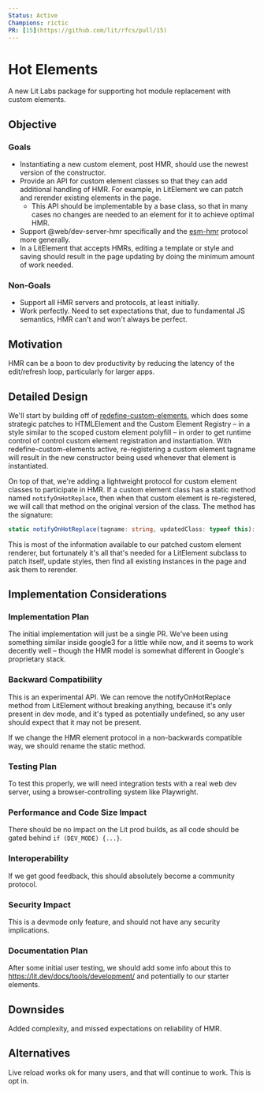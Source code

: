 ```yaml
---
Status: Active
Champions: rictic
PR: [15](https://github.com/lit/rfcs/pull/15)
---
```


# Hot Elements

A new Lit Labs package for supporting hot module replacement with custom elements.

## Objective

### Goals
- Instantiating a new custom element, post HMR, should use the newest version of the constructor.
- Provide an API for custom element classes so that they can add additional handling of HMR. For example, in LitElement we can patch and rerender existing elements in the page.
  - This API should be implementable by a base class, so that in many cases no changes are needed to an element for it to achieve optimal HMR.
- Support @web/dev-server-hmr specifically and the [esm-hmr](https://github.com/FredKSchott/esm-hmr) protocol more generally.
- In a LitElement that accepts HMRs, editing a template or style and saving should result in the page updating by doing the minimum amount of work needed.

### Non-Goals
- Support all HMR servers and protocols, at least initially.
- Work perfectly. Need to set expectations that, due to fundamental JS semantics, HMR can't and won't always be perfect.

## Motivation

HMR can be a boon to dev productivity by reducing the latency of the edit/refresh loop, particularly for larger apps.

## Detailed Design

We'll start by building off of [redefine-custom-elements](https://github.com/caridy/redefine-custom-elements), which does some strategic patches to HTMLElement and the Custom Element Registry – in a style similar to the scoped custom element polyfill – in order to get runtime control of control custom element registration and instantiation. With redefine-custom-elements active, re-registering a custom element tagname will result in the new constructor being used whenever that element is instantiated.

On top of that, we're adding a lightweight protocol for custom element classes to participate in HMR. If a custom element class has a static method named `notifyOnHotReplace`, then when that custom element is re-registered, we will call that method on the original version of the class. The method has the signature:

```typescript
static notifyOnHotReplace(tagname: string, updatedClass: typeof this): void;
```

This is most of the information available to our patched custom element renderer, but fortunately it's all that's needed for a LitElement subclass to patch itself, update styles, then find all existing instances in the page and ask them to rerender.

## Implementation Considerations

### Implementation Plan

The initial implementation will just be a single PR. We've been using something similar inside google3 for a little while now, and it seems to work decently well – though the HMR model is somewhat different in Google's proprietary stack.

### Backward Compatibility

This is an experimental API. We can remove the notifyOnHotReplace method from LitElement without breaking anything, because it's only present in dev mode, and it's typed as potentially undefined, so any user should expect that it may not be present.

If we change the HMR element protocol in a non-backwards compatible way, we should rename the static method.

### Testing Plan

To test this properly, we will need integration tests with a real web dev server, using a browser-controlling system like Playwright.

### Performance and Code Size Impact

There should be no impact on the Lit prod builds, as all code should be gated behind `if (DEV_MODE) {...}`.

### Interoperability

If we get good feedback, this should absolutely become a community protocol.

### Security Impact

This is a devmode only feature, and should not have any security implications.

### Documentation Plan

After some initial user testing, we should add some info about this to https://lit.dev/docs/tools/development/ and potentially to our starter elements.

## Downsides

Added complexity, and missed expectations on reliability of HMR.

## Alternatives

Live reload works ok for many users, and that will continue to work. This is opt in.
